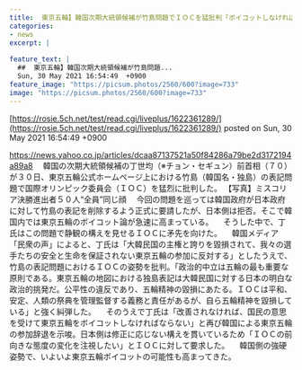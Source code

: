 ```yaml
---
title:  東京五輪】韓国次期大統領候補が竹島問題でＩＯＣを猛批判「ボイコットしなければならない」 
categories:
- news
excerpt: |
  
feature_text: |
  ##  東京五輪】韓国次期大統領候補が竹島問題...
  Sun, 30 May 2021 16:54:49  +0900
feature_image: "https://picsum.photos/2560/600?image=733"
image: "https://picsum.photos/2560/600?image=733"
---
```


[https://rosie.5ch.net/test/read.cgi/liveplus/1622361289/](https://rosie.5ch.net/test/read.cgi/liveplus/1622361289/)
posted on Sun, 30 May 2021 16:54:49  +0900

<!--more-->

https://news.yahoo.co.jp/articles/dcaa87137521a50f84286a79be2d3172194a89a8 　韓国の次期大統領候補の丁世均（※チョン・セギュン）前首相（７０）が３０日、東京五輪公式ホームページ上における竹島（韓国名・独島）の表記問題で国際オリンピック委員会（ＩＯＣ）を猛烈に批判した。 【写真】ミスコリア決勝進出者５０人“全員”同じ顔 　今回の問題を巡っては韓国政府が日本政府に対して竹島の表記を削除するよう正式に要請したが、日本側は拒否。そこで韓国内では東京五輪のボイコット論が急速に高まっている。 　そうした中で、丁氏はこの問題で静観の構えを見せるＩＯＣに矛先を向けた。 　韓国メディア「民衆の声」によると、丁氏は「大韓民国の主権と誇りを毀損されて、我々の選手たちの安全と生命を保証されない東京五輪の参加に反対する」としたうえで、竹島の表記問題におけるＩＯＣの姿勢を批判。「政治的中立は五輪の最も重要な原則である。東京五輪の地図における独島表記は大韓民国に対する日本の明白な政治的挑発だ。公平性の違反であり、五輪精神の毀損にあたる。ＩＯＣは平和、安定、人類の祭典を管理監督する義務と責任があるが、自ら五輪精神を毀損している」と強く糾弾した。 　そのうえで丁氏は「改善されなければ、国民の意思を受けて東京五輪をボイコットしなければならない」と再び韓国による東京五輪の参加辞退を示唆。日本側は修正に応じない構えを貫いているため「ＩＯＣの前向きな態度の変化を注視したい」とＩＯＣに対して要求した。 　韓国側の強硬姿勢で、いよいよ東京五輪ボイコットの可能性も高まってきた。
